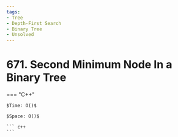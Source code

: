```yaml
---
tags:
- Tree
- Depth-First Search
- Binary Tree
- Unsolved
---
```



# 671. Second Minimum Node In a Binary Tree

=== "C++"

    $Time: O()$

    $Space: O()$

    ``` c++
    ```